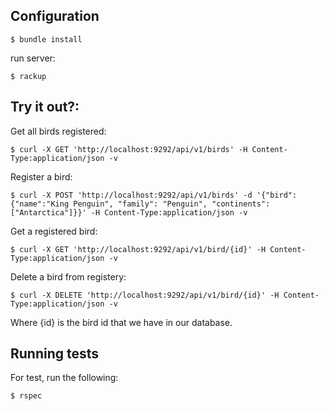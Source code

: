 ## Configuration

    $ bundle install

run server:

    $ rackup


## Try it out?:
    
  Get all birds registered:
    
    $ curl -X GET 'http://localhost:9292/api/v1/birds' -H Content-Type:application/json -v
 
  Register a bird:

    $ curl -X POST 'http://localhost:9292/api/v1/birds' -d '{"bird": {"name":"King Penguin", "family": "Penguin", "continents":["Antarctica"]}}' -H Content-Type:application/json -v

  Get a registered bird:

    $ curl -X GET 'http://localhost:9292/api/v1/bird/{id}' -H Content-Type:application/json -v

  Delete a bird from registery:

    $ curl -X DELETE 'http://localhost:9292/api/v1/bird/{id}' -H Content-Type:application/json -v


Where {id} is the bird id that we have in our database.

## Running tests

For test, run the following:

    $ rspec